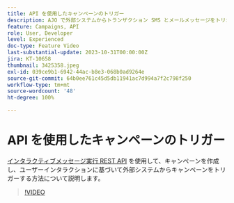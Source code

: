 ```yaml
---
title: API を使用したキャンペーンのトリガー
description: AJO で外部システムからトランザクション SMS とメールメッセージをトリガーする方法について説明します。
feature: Campaigns, API
role: User, Developer
level: Experienced
doc-type: Feature Video
last-substantial-update: 2023-10-31T00:00:00Z
jira: KT-10658
thumbnail: 3425358.jpeg
exl-id: 039ce9b1-6942-44ac-b8e3-068b0ad9264e
source-git-commit: 64b0ee761c45d5db11941ac7d994a7f2c798f250
workflow-type: tm+mt
source-wordcount: '48'
ht-degree: 100%

---
```


# API を使用したキャンペーンのトリガー

[インタラクティブメッセージ実行 REST API](https://developer.adobe.com/journey-optimizer-apis/references/messaging/#tag/execution) を使用して、キャンペーンを作成し、ユーザーインタラクションに基づいて外部システムからキャンペーンをトリガーする方法について説明します。

>[!VIDEO](https://video.tv.adobe.com/v/3425358/?learn=on)
